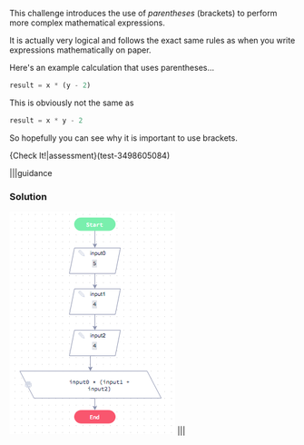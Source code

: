 This challenge introduces the use of *parentheses* (brackets) to perform more complex mathematical expressions.

It is actually very logical and follows the exact same rules as when you write expressions mathematically on paper.

Here's an example calculation that uses parentheses...

```javascript
result = x * (y - 2)
```

This is obviously not the same as 

```javascript
result = x * y - 2
```

So hopefully you can see why it is important to use brackets.

{Check It!|assessment}(test-3498605084)

|||guidance
### Solution
![](solutions/abc.png)
|||